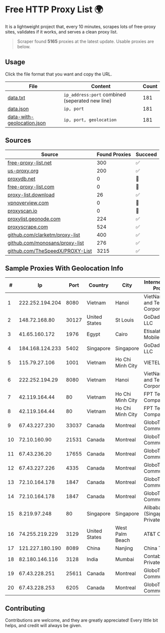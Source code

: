 
# Free HTTP Proxy List 🌍

It is a lightweight project that, every 10 minutes, scrapes lots of free-proxy sites, validates if it works, and serves a clean proxy list.


> Scraper found **5165** proxies at the latest update. Usable proxies are below.

## Usage

Click the file format that you want and copy the URL.


|File|Content|Count|
|----|-------|-----|
|[data.txt](https://raw.githubusercontent.com/themiralay/Proxy-List-World/master/data.txt)|`ip_address:port` combined (seperated new line)|181|
|[data.json](https://raw.githubusercontent.com/themiralay/Proxy-List-World/master/data.json)|`ip, port`|181|
|[data-with-geolocation.json](https://raw.githubusercontent.com/themiralay/Proxy-List-World/master/data-with-geolocation.json)|`ip, port, geolocation`|181|

## Sources

|Source|Found Proxies|Succeed|
|------|-------------|-------|
|[free-proxy-list.net](https://free-proxy-list.net)|300|✅|
|[us-proxy.org](https://www.us-proxy.org)|200|✅|
|[proxydb.net](http://proxydb.net)|0|🚫|
|[free-proxy-list.com](https://free-proxy-list.com/?page=&port=&type%5B%5D=http&type%5B%5D=https&up_time=0&search=Search)|0|🚫|
|[proxy-list.download](https://www.proxy-list.download/HTTP)|26|✅|
|[vpnoverview.com](https://vpnoverview.com/privacy/anonymous-browsing/free-proxy-servers)|0|🚫|
|[proxyscan.io](https://www.proxyscan.io)|0|🚫|
|[proxylist.geonode.com](https://proxylist.geonode.com/api/proxy-list?limit=300&page=1&sort_by=lastChecked&sort_type=desc&protocols=http,https)|224|✅|
|[proxyscrape.com](https://api.proxyscrape.com/v2/?request=displayproxies&protocol=http&timeout=10000&country=all&ssl=all&anonymity=all)|524|✅|
|[github.com/clarketm/proxy-list](https://raw.githubusercontent.com/clarketm/proxy-list/master/proxy-list-raw.txt)|400|✅|
|[github.com/monosans/proxy-list](https://raw.githubusercontent.com/monosans/proxy-list/main/proxies/http.txt)|276|✅|
|[github.com/TheSpeedX/PROXY-List](https://raw.githubusercontent.com/TheSpeedX/PROXY-List/master/http.txt)|3215|✅|


## Sample Proxies With Geolocation Info

|#|Ip|Port|Country|City|Internet Service Provider|
|-|--|----|-------|----|-------------------------|
|1|222.252.194.204|8080|Vietnam|Hanoi|VietNam Post and Telecom Corporation|
|2|148.72.168.80|30127|United States|St Louis|GoDaddy.com, LLC|
|3|41.65.160.172|1976|Egypt|Cairo|Etisalat Misr Mobile BB|
|4|184.168.124.233|5402|Singapore|Singapore|GoDaddy.com, LLC|
|5|115.79.27.106|1001|Vietnam|Ho Chi Minh City|VIETELftth|
|6|222.252.194.29|8080|Vietnam|Hanoi|VietNam Post and Telecom Corporation|
|7|42.119.164.44|80|Vietnam|Ho Chi Minh City|FPT Telecom Company|
|8|42.119.164.44|80|Vietnam|Ho Chi Minh City|FPT Telecom Company|
|9|67.43.227.230|33037|Canada|Montreal|GloboTech Communications|
|10|72.10.160.90|21531|Canada|Montreal|GloboTech Communications|
|11|67.43.236.20|17655|Canada|Montreal|GloboTech Communications|
|12|67.43.227.226|4335|Canada|Montreal|GloboTech Communications|
|13|72.10.164.178|1847|Canada|Montreal|GloboTech Communications|
|14|72.10.164.178|1847|Canada|Montreal|GloboTech Communications|
|15|8.219.97.248|80|Singapore|Singapore|Alibaba Cloud (Singapore) Private Limited|
|16|74.255.219.229|3129|United States|West Palm Beach|AT&T Corp.|
|17|121.227.180.190|8089|China|Nanjing|China Telecom|
|18|82.180.146.116|3128|India|Mumbai|Contabo Asia Private Limited|
|19|67.43.228.251|25611|Canada|Montreal|GloboTech Communications|
|20|67.43.228.253|6205|Canada|Montreal|GloboTech Communications|



## Contributing

Contributions are welcome, and they are greatly appreciated! Every
little bit helps, and credit will always be given.

